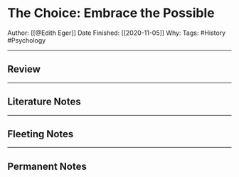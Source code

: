# The Choice: Embrace the Possible

Author: [[@Edith Eger]]
Date Finished: [[2020-11-05]]
Why:
Tags: #History #Psychology

---

## Review

---

## Literature Notes

---

## Fleeting Notes

---

## Permanent Notes